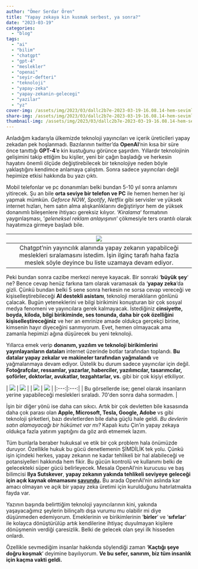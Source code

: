 ```yaml
---
author: "Ömer Serdar Ören"
title: "Yapay zekaya kin kusmak serbest, ya sonra?"
date: "2023-03-19"
categories: 
  - "blog"
tags: 
  - "ai"
  - "bilim"
  - "chatgpt"
  - "gpt-4"
  - "meslekler"
  - "openai"
  - "seyir-defteri"
  - "teknoloji"
  - "yapay-zeka"
  - "yapay-zekanin-gelecegi"
  - "yazilar"
  - "yz"
cover-img: /assets/img/2023/03/dallc2b7e-2023-03-19-16.08.14-hem-sevimli-hem-de-dusmanca-bakan-yapay-zekaya-sahip-robot-dijital-sanat.png
share-img: /assets/img/2023/03/dallc2b7e-2023-03-19-16.08.14-hem-sevimli-hem-de-dusmanca-bakan-yapay-zekaya-sahip-robot-dijital-sanat.png
thumbnail-img: /assets/img/2023/03/dallc2b7e-2023-03-19-16.08.14-hem-sevimli-hem-de-dusmanca-bakan-yapay-zekaya-sahip-robot-dijital-sanat.png
---
```


Anladığım kadarıyla ülkemizde teknoloji yayıncıları ve içerik üreticileri yapay zekadan pek hoşlanmadı. Bazılarının twitter’da **OpenAI**‘nin kısa bir süre önce tanıttığı **GPT-4**‘e kin kustuğunu görünce şaşırdım. Yıllardır teknolojinin gelişimini takip ettiğim bu kişiler, yeni bir çağın başladığı ve herkesin hayatını önemli ölçüde değiştirebilecek bir teknolojiye neden böyle yaklaştığını kendimce anlamaya çalıştım. Sonra sadece yayıncıları değil hepimize etkisi hakkında bu yazı çıktı.

Mobil telefonlar ve pc donanımları belki bundan 5-10 yıl sonra anlamını yitirecek. Şu an bile **orta seviye bir telefon ve PC** ile hemen hemen her işi yapmak mümkün. _Geforce NOW_, _Spotify_, _Netflix_ gibi servisler ve yüksek internet hızları, hem satın alma alışkanlıklarını değiştiriyor hem de yüksek donanımlı bileşenlere ihtiyacı gereksiz kılıyor. ‘_Kiralama_‘ formatının yaygınlaşması, ‘_geleneksel reklam anlayışının_‘ çökmesiyle ters orantılı olarak hayatımıza girmeye başladı bile.


| ![](/assets/img/2023/03/openai-chatgpt-gpt4-yapayzeka-meslekleri-ekranresmi-2023-03-19-15.38.09-1024x962-1.png) |
|:--:|
| Chatgpt’nin yayıncılık alanında yapay zekanın yapabilceği meslekleri sıralamasını istedim. İşin ilginç tarafı haha fazla meslek söyle deyince bu liste uzamaya devam ediyor. |


Peki bundan sonra cazibe merkezi nereye kayacak. Bir sonraki ‘**büyük şey**‘ ne? Bence cevap henüz farkına tam olarak varamasak da ‘**yapay zeka**‘da gizli. Çünkü bundan belki 5 sene sonra herkesin ne sorsa cevap vereceği ve kişiselleştirebileceği **AI destekli asistanı**, teknoloji meraklıların gönlünü çalacak. Bugün yeteneklerini ve bilgi birikimini konuşturan bir çok sosyal medya fenomeni ve yayıncılara gerek kalmayacak. İstediğiniz **cinsiyette, boyda, kiloda, bilgi birikiminde, ses tonunda, daha bir çok özelliğini kişiselleştireceğiniz** ve her an emrinize amade oldukça gerçekçi birine, kimsenin hayır diyeceğini sanmıyorum. Evet, hemen olmayacak ama zamanla hepimizi ağına düşürecek bu yeni teknoloji.

Yıllarca emek verip **donanım, yazılım ve teknoloji birikimlerini yayınlayanların dataları** internet üzerinde botlar tarafından toplandı. **Bu datalar yapay zekalar ve makineler tarafından yağmalandı** ve yağmalanmaya devam ediyor. Üstelik bu durum sadece yayıncılar için değil. **Fotoğrafçılar, ressamlar, yazarlar, haberciler, yazılımcılar, tasarımcılar, şoförler, doktorlar, avukatlar, tezgahtarlar, vs.** gibi bir çok kişiyi etkiliyor.

| ![](/assets/img/2023/03/openai-chatgpt-gpt4-yapayzeka-meslekleri-ekranresmi-2023-03-18-11.57.04-1024x985-1.png) | ![](/assets/img/2023/03/openai-chatgpt-gpt4-yapayzeka-meslekleri-ekranresmi-2023-03-18-11.57.59-1024x735-1.png) |
| ![](/assets/img/2023/03/openai-chatgpt-gpt4-yapayzeka-meslekleri-ekranresmi-2023-03-18-12.01.39-1007x1024-1.png) | ![](/assets/img/2023/03/openai-chatgpt-gpt4-yapayzeka-meslekleri-ekranresmi-2023-03-18-12.01.52-1024x938-1.png) |
|:---:|:---:|
| Bu görsellerde ise; genel olarak insanların yerine yapabileceği meslekleri sıraladı. 70'den sonra daha sormadım. |


İşin bir diğer yönü ise daha can sıkıcı. Artık bir çok devletten bile kasasında daha çok parası olan **Apple, Microsoft, Tesla, Google, Adobe** vs gibi teknoloji şirketleri, bazı devletlerden bile daha güçlü hale geldi. _Bu devlerin satın alamayacağı bir hükümet var mı?_ Kapalı kutu Çin’in yapay zekaya oldukça fazla yatırım yaptığını da göz ardı etmemek lazım.

Tüm bunlarla beraber hukuksal ve etik bir çok problem hala önümüzde duruyor. Özellikle hukuk bu gücü denetlemenin ŞİMDİLİK tek yolu. Çünkü işin içindeki herkes, yapay zekanın ne kadar tehlikeli bir hal alabileceği ve potansiyelleri hakkında hem fikir. Bu gücün kontrolü ve kullanımı belki de gelecekteki süper gücü belirleyecek. Mesala OpenAI’nin kurucusu ve baş bilimcisi **Ilya Sutskever**, **yapay zekanın yakında tehlikeli seviyeye geleceği için açık kaynak olmamasını [savundu](https://www.theverge.com/2023/3/15/23640180/openai-gpt-4-launch-closed-research-ilya-sutskever-interview).** Bu arada OpenAI’nin aslında kar amacı olmayan ve açık bir yapay zeka üretimi için kurulduğunu hatırlatmakta fayda var.

Yazının başında belirttiğim teknoloji yayıncılarının kini, yakında yaşayacağımız şeylerin bilinçaltı dışa vurumu mu olabilir mi diye düşünmeden edemiyorum. Emeklerinin ve birikimlerinin ‘**birler**‘ ve ‘**sıfırlar**‘ ile kolayca dönüştürülüp artık kendilerine ihtiyaç duyulmayan kişilere dönüşmenin verdiği çaresizlik. Belki de gelecek olan şeyi ilk hisseden onlardı.

Özellikle sevmediğim insanlar hakkında söylendiği zaman ‘**Kaçtığı şeye doğru koşmak**‘ deyimine bayılıyorum. **Ve bu sefer, sanırım, biz tüm insanlık için kaçma vakti geldi.**